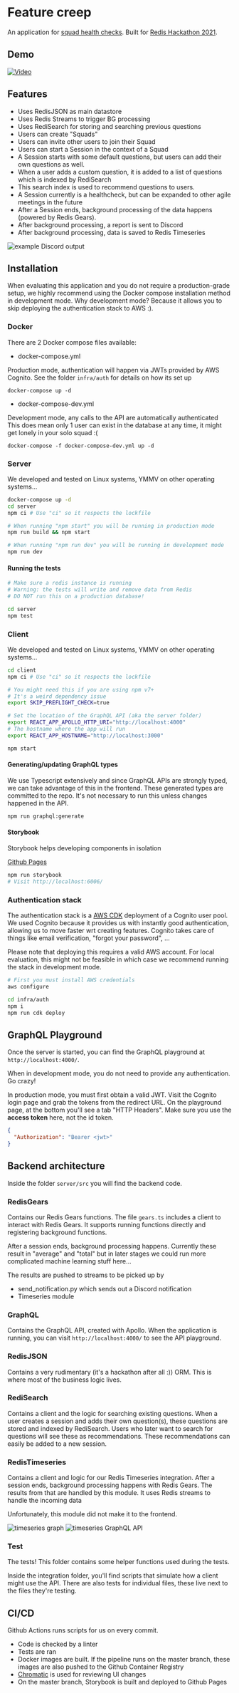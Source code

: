 # Feature creep

An application for [squad health checks](https://engineering.atspotify.com/2014/09/16/squad-health-check-model/). 
Built for [Redis Hackathon 2021](https://redislabs.com/hackathon-2021/).

## Demo
[![Video](https://img.youtube.com/vi/Kmqr_M1B9R4/0.jpg)](https://www.youtube.com/watch?v=Kmqr_M1B9R4 "Video Title")


## Features

- Uses RedisJSON as main datastore
- Uses Redis Streams to trigger BG processing
- Uses RediSearch for storing and searching previous questions
- Users can create "Squads"
- Users can invite other users to join their Squad
- Users can start a Session in the context of a Squad
- A Session starts with some default questions, but users can add their own questions as well. 
- When a user adds a custom question, it is added to a list of questions which is indexed by RediSearch
- This search index is used to recommend questions to users.
- A Session currently is a healthcheck, but can be expanded to other agile meetings in the future
- After a Session ends, background processing of the data happens (powered by Redis Gears). 
- After background processing, a report is sent to Discord 
- After background processing, data is saved to Redis Timeseries

![example Discord output](https://raw.githubusercontent.com/redis-developer/feature-creep/master/docs/img/discord_report.png)


## Installation

When evaluating this application and you do not require a production-grade setup, we highly recommend using the Docker compose installation method in development mode. Why development mode? Because it allows you to skip deploying the authentication stack to AWS :). 
### Docker

There are 2 Docker compose files available:

- docker-compose.yml

Production mode, authentication will happen via JWTs provided by AWS Cognito. See the folder `infra/auth` 
for details on how its set up

`docker-compose up -d`

- docker-compose-dev.yml

Development mode, any calls to the API are automatically authenticated
This does mean only 1 user can exist in the database at any time, it might get lonely in your solo squad :(

`docker-compose -f docker-compose-dev.yml up -d`

### Server

We developed and tested on Linux systems, YMMV on other operating systems...

```sh
docker-compose up -d 
cd server
npm ci # Use "ci" so it respects the lockfile

# When running "npm start" you will be running in production mode
npm run build && npm start

# When running "npm run dev" you will be running in development mode
npm run dev
```

#### Running the tests

```sh
# Make sure a redis instance is running 
# Warning: the tests will write and remove data from Redis
# DO NOT run this on a production database!

cd server
npm test
```


### Client

We developed and tested on Linux systems, YMMV on other operating systems...


```sh
cd client
npm ci # Use "ci" so it respects the lockfile

# You might need this if you are using npm v7+
# It's a weird dependency issue
export SKIP_PREFLIGHT_CHECK=true

# Set the location of the GraphQL API (aka the server folder)
export REACT_APP_APOLLO_HTTP_URI="http://localhost:4000"
# The hostname where the app will run
export REACT_APP_HOSTNAME="http://localhost:3000"

npm start

```

#### Generating/updating GraphQL types

We use Typescript extensively and since GraphQL APIs are strongly typed, we can take advantage of this in the frontend. These generated types are committed to the repo. It's not necessary to run this unless changes happened in the API.

```sh
npm run graphql:generate
```

#### Storybook

Storybook helps developing components in isolation

[Github Pages](https://niekcandaele.github.io/feature-creep)

```sh
npm run storybook
# Visit http://localhost:6006/
```

### Authentication stack

The authentication stack is a [AWS CDK](https://docs.aws.amazon.com/cdk/latest/guide/getting_started.html) deployment of a Cognito user pool. We used Cognito because it provides us with instantly good authentication, allowing us to move faster wrt creating features. Cognito takes care of things like email verification, "forgot your password", ...

Please note that deploying this requires a valid AWS account. For local evaluation, this might not be feasible in which case we recommend running the stack in development mode.

```sh
# First you must install AWS credentials
aws configure

cd infra/auth
npm i
npm run cdk deploy
```

## GraphQL Playground

Once the server is started, you can find the GraphQL playground at `http://localhost:4000/`.

When in development mode, you do not need to provide any authentication. Go crazy!

In production mode, you must first obtain a valid JWT. Visit the Cognito login page and grab the tokens from the redirect URL. On the playground page, at the bottom you'll see a tab "HTTP Headers". Make sure you use the **access token** here, not the id token.

```json
{
  "Authorization": "Bearer <jwt>"
}
```


## Backend architecture

Inside the folder `server/src` you will find the backend code.

### RedisGears

Contains our Redis Gears functions. The file `gears.ts` includes a client to interact with Redis Gears. It supports running functions directly and registering background functions. 


After a session ends, background processing happens. Currently these result in "average" and "total" but in later stages we could run more complicated machine learning stuff here...

The results are pushed to streams to be picked up by 

- send_notification.py which sends out a Discord notification
- Timeseries module

### GraphQL

Contains the GraphQL API, created with Apollo. When the application is running, you can visit `http://localhost:4000/` to see the API playground.

### RedisJSON

Contains a very rudimentary (it's a hackathon after all :)) ORM. This is where most of the business logic lives. 

### RediSearch

Contains a client and the logic for searching existing questions. When a user creates a session and adds their own question(s), these questions are stored and indexed by RediSearch. Users who later want to search for questions will see these as recommendations. These recommendations can easily be added to a new session.

### RedisTimeseries

Contains a client and logic for our Redis Timeseries integration. After a session ends, background processing happens with Redis Gears. The results from that are handled by this module. It uses Redis streams to handle the incoming data

Unfortunately, this module did not make it to the frontend.

![timeseries graph](https://raw.githubusercontent.com/redis-developer/feature-creep/master/docs/img/timeseries.png)
![timeseries GraphQL API](https://raw.githubusercontent.com/redis-developer/feature-creep/master/docs/img/timeseries_graphql.png)

### Test

The tests! This folder contains some helper functions used during the tests.

Inside the integration folder, you'll find scripts that simulate how a client might use the API. There are also tests for individual files, these live next to the files they're testing.

## CI/CD

Github Actions runs scripts for us on every commit.

- Code is checked by a linter
- Tests are ran
- Docker images are built. If the pipeline runs on the master branch, these images are also pushed to the Github Container Registry
- [Chromatic](https://www.chromatic.com/) is used for reviewing UI changes
- On the master branch, Storybook is built and deployed to Github Pages



 

